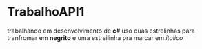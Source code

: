 # TrabalhoAPI1

trabalhando em desenvolvimento de **c#** uso duas estrelinhas para tranfromar em **negrito** e uma estreilinha pra marcar em *italico*
